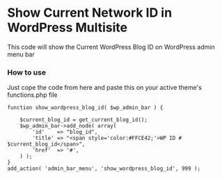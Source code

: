 # Show Current Network ID in WordPress Multisite
This code will show the Current WordPress Blog ID on WordPress admin menu bar

### How to use
Just cope the code from here and paste this on your active theme's functions.php file

	function show_wordpress_blog_id( $wp_admin_bar ) {
	
		$current_blog_id = get_current_blog_id();
		$wp_admin_bar->add_node( array(
			'id'    => "blog_id",
			'title' => "<span style='color:#FFCE42;'>WP ID # $current_blog_id</span>",
			'href'  => '#',
		) );
	}
	add_action( 'admin_bar_menu', 'show_wordpress_blog_id', 999 );
